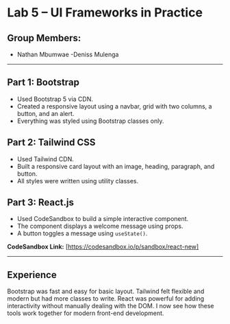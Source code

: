 # Lab 5 – UI Frameworks in Practice

## Group Members:
- Nathan Mbumwae
-Deniss Mulenga
---

## Part 1: Bootstrap

- Used Bootstrap 5 via CDN.
- Created a responsive layout using a navbar, grid with two columns, a button, and an alert.
- Everything was styled using Bootstrap classes only.

## Part 2: Tailwind CSS

- Used Tailwind CDN.
- Built a responsive card layout with an image, heading, paragraph, and button.
- All styles were written using utility classes.

## Part 3: React.js

- Used CodeSandbox to build a simple interactive component.
- The component displays a welcome message using props.
- A button toggles a message using `useState()`.

**CodeSandbox Link:** [https://codesandbox.io/p/sandbox/react-new]

---

## Experience

Bootstrap was fast and easy for basic layout. Tailwind felt flexible and modern but had more classes to write. React was powerful for adding interactivity without manually dealing with the DOM. I now see how these tools work together for modern front-end development.

